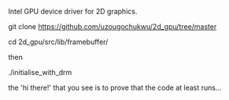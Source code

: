 Intel GPU device driver for 2D graphics.

git clone https://github.com/uzougochukwu/2d_gpu/tree/master

cd 2d_gpu/src/lib/framebuffer/

then

./initialise_with_drm

the 'hi there!' that you see is to prove that the code at least runs...